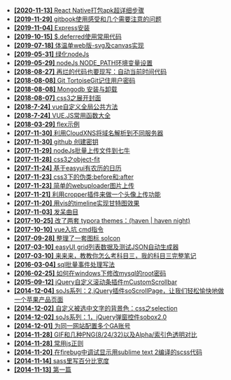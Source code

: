 * [**[2020-11-13]** React Native打包apk超详细步骤](docs\react\20201113-nativebulidapk.md)
* [**[2019-11-29]** gitbook使用感受和几个需要注意的问题](docs\skill\20191129-gitbookSkill.md)
* [**[2019-11-04]** Express安装](docs\nodejs\20191104-expressInstall.md)
* [**[2019-10-15]** $.deferred使用常用代码](docs\js\20191015-deferred.md)
* [**[2019-07-18]** 体温单web版-svg及canvas实现](docs\js\20190718-temsheet.md)
* [**[2019-05-31]** 绿化nodeJs](docs\nodejs\20190531-nodeConfig.md)
* [**[2019-05-29]** nodeJs NODE_PATH环境变量设置](docs\nodejs\20190529-nodepath.md)
* [**[2018-08-27]** 再烂的代码也要现写：自动当前时间代码](docs\js\20180827-runtime.md)
* [**[2018-08-08]** Git TortoiseGit记住用户密码](docs\skill\20180808-gitSavePull.md)
* [**[2018-08-08]** Mongodb 安装与卸载](docs\skill\20180809-mongoInstall.md)
* [**[2018-08-07]** css3之展开封面](docs\css\2018-0807-extendCover.md)
* [**[2018-7-24]** vue自定义全局公共方法](docs\vue\2018-0724-vueglobalfunc.md)
* [**[2018-7-24]** VUE.JS常用函数大全](docs\vue\2018-0724-vuecommon.md)
* [**[2018-03-29]** flex示例](docs\css\2018-0329-flex.md)
* [**[2017-11-30]** 利用CloudXNS将域名解析到不同服务器](docs\skill\20171130-CloudXNS.md)
* [**[2017-11-30]** github 创建密钥](docs\skill\20171130-githubkey.md)
* [**[2017-11-29]** nodeJs批量上传文件到七牛](docs\nodejs\20171129-nodeJsQiniu.md)
* [**[2017-11-28]** css3之object-fit](docs\css\20171128-objectFit.md)
* [**[2017-11-24]** 基于easyui有农历的日历](docs\js\20171124-calendar.md)
* [**[2017-11-23]** css3下的伪类:before和:after](docs\css\20171123-pseudo-class.md)
* [**[2017-11-23]** 简单的webuploader图片上传](docs\js\20171123-webuploader.md)
* [**[2017-11-21]** 利用cropper插件来做一个头像上传功能](docs\js\20171121-cropper.md)
* [**[2017-11-20]** 用vis的timeline实现甘特图效果](docs\js\20171120-gantt.md)
* [**[2017-11-03]** 发呆曲目](docs\life\20171103.md)
* [**[2017-10-25]** 改了两套 typora themes：(haven | haven night)](docs\color\typoraHavenStyle.md)
* [**[2017-10-10]** vue入坑 cmd指令](docs\vue\diary-vue-1.md)
* [**[2017-09-28]** 整理了一套图标 soIcon](docs\css\soicon.md)
* [**[2017-03-10]** easyUI grid列表数据及测试JSON自动生成器](docs\js\easygridJson.md)
* [**[2017-03-10]** 来来来，教教你怎么考科目三，我的科目三完整笔记](docs\life\kemu3.md)
* [**[2016-03-04]** sql批量事件处理写法](docs\skill\sqlnote.md)
* [**[2016-02-25]** 如何在windows下修改mysql的root密码](docs\skill\windowspassword.md)
* [**[2015-09-12]** jQuery自定义滚动条插件mCustomScrollbar](docs\js\mCustomScrollbar.md)
* [**[2014-12-04]** soJs系列：2,jQuery插件soScrollPage，让我们轻松愉快地做一个苹果产品页面](docs\js\soscrollpage.md)
* [**[2014-12-02]** 自定义被选中文字的背景色：css之selection](docs\css\selection.md)
* [**[2014-12-02]** soJs系列：1，jQuery弹窗控件sobox2.0](docs\js\sobox.md)
* [**[2014-12-01]** 为同一网站配置多个GA账号](docs\js\manyGA.md)
* [**[2014-11-28]** GIF和几种PNG(8/24/32)以及Alpha/索引色透明对比](docs\css\pngAlpha.md)
* [**[2014-11-28]** 常用js正则](docs\js\manyjsEx.md)
* [**[2014-11-20]** 在firebug中调试显示用sublime text 2编译的scss代码](docs\css\firebugsass.md)
* [**[2014-11-14]** sass里写百分比宽度](docs\css\sasspre.md)
* [**[2014-11-13]** 第一篇](docs\afirst.md)
